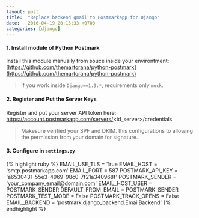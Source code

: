 ```yaml
---
layout: post
title:  "Replace backend gmail to Postmarkapp for Django"
date:   2016-04-19 20:15:33 +0700
categories: [django]
---
```


#### 1. Install module of Python Postmark

Install this module manually from souce inside your environtment: [https://github.com/themartorana/python-postmark](https://github.com/themartorana/python-postmark)

> If you work inside `Django==1.9.*`, requirements only `mock`.

#### 2. Register and Put the Server Keys

Register and put your server API token here: https://account.postmarkapp.com/servers/<id_server>/credentials

> Makesure verified your SPF and DKIM. this configurations to allowing the permission from your domain for signature.

#### 3. Configure in `settings.py`

{% highlight ruby %}
EMAIL_USE_TLS        = True
EMAIL_HOST           = 'smtp.postmarkapp.com'
EMAIL_PORT           = 587
POSTMARK_API_KEY     = 'a6530431-55e3-4969-98c0-7f21a340968f'
POSTMARK_SENDER      = 'your_company_email@domain.com'
EMAIL_HOST_USER      = POSTMARK_SENDER
DEFAULT_FROM_EMAIL   = POSTMARK_SENDER
POSTMARK_TEST_MODE   = False
POSTMARK_TRACK_OPENS = False
EMAIL_BACKEND        = 'postmark.django_backend.EmailBackend'
{% endhighlight %}